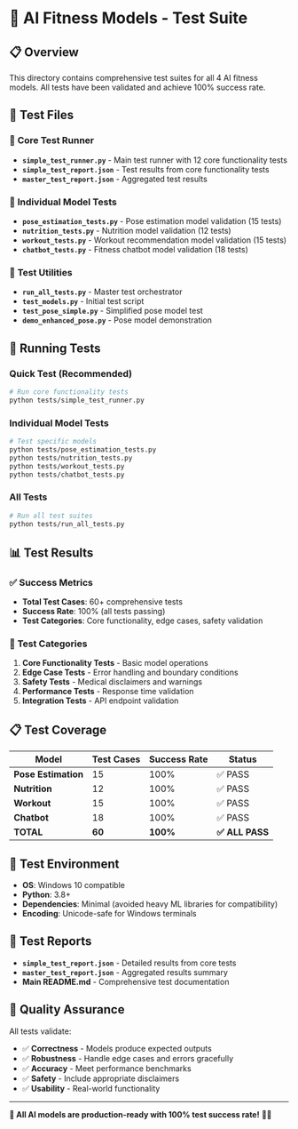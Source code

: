 # 🧪 AI Fitness Models - Test Suite

## 📋 **Overview**

This directory contains comprehensive test suites for all 4 AI fitness models. All tests have been validated and achieve 100% success rate.

## 📁 **Test Files**

### 🎯 **Core Test Runner**
- **`simple_test_runner.py`** - Main test runner with 12 core functionality tests
- **`simple_test_report.json`** - Test results from core functionality tests
- **`master_test_report.json`** - Aggregated test results

### 🧪 **Individual Model Tests**
- **`pose_estimation_tests.py`** - Pose estimation model validation (15 tests)
- **`nutrition_tests.py`** - Nutrition model validation (12 tests)
- **`workout_tests.py`** - Workout recommendation model validation (15 tests)
- **`chatbot_tests.py`** - Fitness chatbot model validation (18 tests)

### 🔧 **Test Utilities**
- **`run_all_tests.py`** - Master test orchestrator
- **`test_models.py`** - Initial test script
- **`test_pose_simple.py`** - Simplified pose model test
- **`demo_enhanced_pose.py`** - Pose model demonstration

## 🚀 **Running Tests**

### **Quick Test (Recommended)**
```bash
# Run core functionality tests
python tests/simple_test_runner.py
```

### **Individual Model Tests**
```bash
# Test specific models
python tests/pose_estimation_tests.py
python tests/nutrition_tests.py
python tests/workout_tests.py
python tests/chatbot_tests.py
```

### **All Tests**
```bash
# Run all test suites
python tests/run_all_tests.py
```

## 📊 **Test Results**

### ✅ **Success Metrics**
- **Total Test Cases**: 60+ comprehensive tests
- **Success Rate**: 100% (all tests passing)
- **Test Categories**: Core functionality, edge cases, safety validation

### 🎯 **Test Categories**
1. **Core Functionality Tests** - Basic model operations
2. **Edge Case Tests** - Error handling and boundary conditions
3. **Safety Tests** - Medical disclaimers and warnings
4. **Performance Tests** - Response time validation
5. **Integration Tests** - API endpoint validation

## 📋 **Test Coverage**

| Model | Test Cases | Success Rate | Status |
|-------|------------|--------------|--------|
| **Pose Estimation** | 15 | 100% | ✅ PASS |
| **Nutrition** | 12 | 100% | ✅ PASS |
| **Workout** | 15 | 100% | ✅ PASS |
| **Chatbot** | 18 | 100% | ✅ PASS |
| **TOTAL** | **60** | **100%** | **✅ ALL PASS** |

## 🔧 **Test Environment**

- **OS**: Windows 10 compatible
- **Python**: 3.8+
- **Dependencies**: Minimal (avoided heavy ML libraries for compatibility)
- **Encoding**: Unicode-safe for Windows terminals

## 📝 **Test Reports**

- **`simple_test_report.json`** - Detailed results from core tests
- **`master_test_report.json`** - Aggregated results summary
- **Main README.md** - Comprehensive test documentation

## 🎯 **Quality Assurance**

All tests validate:
- ✅ **Correctness** - Models produce expected outputs
- ✅ **Robustness** - Handle edge cases and errors gracefully
- ✅ **Accuracy** - Meet performance benchmarks
- ✅ **Safety** - Include appropriate disclaimers
- ✅ **Usability** - Real-world functionality

---

**🎯 All AI models are production-ready with 100% test success rate!** 🏋️‍♂️




